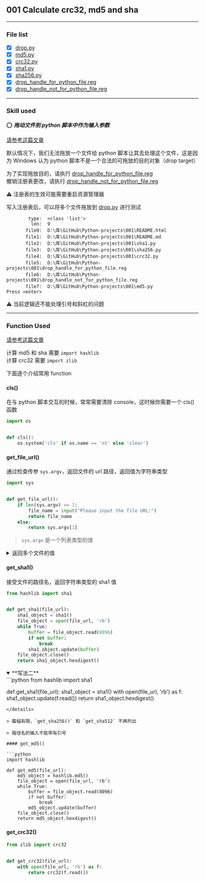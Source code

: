 ## 001 Calculate crc32, md5 and sha

---

### File list

- [x] [drop.py](drop.py)
- [x] [md5.py](md5.py)
- [x] [crc32.py](crc32.py)
- [x] [sha1.py](sha1.py)
- [x] [sha256.py](sha256.py)
- [x] [drop_handle_for_python_file.reg](drop_handle_for_python_file.reg "为Python文件注册DropHandle")
- [x] [drop_handle_not_for_python_file.reg](drop_handle_not_for_python_file.reg "为Python文件注册DropHandle（恢复）")

---

### Skill used

:o: ***拖动文件到 python 脚本中作为输入参数***

[请参考这篇文章](http://blog.csdn.net/eijnew/article/details/6695271/)

默认情况下，我们无法拖放一个文件给 python 脚本让其去处理这个文件，这是因为 Windows 认为 python 脚本不是一个合法的可拖放的目的对象（drop target）

为了实现拖放目的，请执行 [drop_handle_for_python_file.reg](drop_handle_for_python_file.reg "为Python文件注册DropHandle")  
撤销注册表更改，请执行 [drop_handle_not_for_python_file.reg](drop_handle_not_for_python_file.reg "为Python文件注册DropHandle（恢复）")

:warning: 注册表的生效可能需要重启资源管理器

写入注册表后，可以将多个文件拖放到 [drop.py](drop.py) 进行测试
```text
        type:  <class 'list'>
         len:  9
       file0:  D:\库\GitHub\Python-projects\001\README.html
       file1:  D:\库\GitHub\Python-projects\001\README.md
       file2:  D:\库\GitHub\Python-projects\001\sha1.py
       file3:  D:\库\GitHub\Python-projects\001\sha256.py
       file4:  D:\库\GitHub\Python-projects\001\crc32.py
       file5:  D:\库\GitHub\Python-projects\001\drop_handle_for_python_file.reg
       file6:  D:\库\GitHub\Python-projects\001\drop_handle_not_for_python_file.reg
       file7:  D:\库\GitHub\Python-projects\001\md5.py
Press <enter>
```

:warning: 当前逻辑还不能处理引号和斜杠的问题

---

### Function Used

[请参考这篇文章](http://blog.csdn.net/marshall001/article/details/50097705)


计算 md5 和 sha 需要 `import hashlib`  
计算 crc32 需要 `import zlib`

下面逐个介绍常用 function

#### cls()

在与 python 脚本交互的时候，常常需要清除 console，这时候你需要一个 cls() 函数

```python
import os


def cls():
    os.system('cls' if os.name == 'nt' else 'clear')
```

#### get_file_url()

通过检查传参 `sys.argv`，返回文件的 url 路径，返回值为字符串类型

```python
import sys


def get_file_url():
    if len(sys.argv) <= 1:
        file_name = input("Please input the file URL:")
        return file_name
    else:
        return sys.argv[1]
```

> `sys.argv` 是一个列表类型的值

<details><summary>返回多个文件的值</summary>

> 通过检查传参 `sys.argv`，返回多个文件的 url 路径，返回值为列表类型

> 列表中的值类型为字符串

```python
import sys


def get_file_url():
    if len(sys.argv) == 1:
        file_name = input("Please input the file URL:")
        return [file_name]
    elif len(sys.argv) == 2:
        return [sys.argv[1]]
    else:
        return sys.argv[1:]
```
</details>

#### get_sha1()

接受文件的路径名，返回字符串类型的 sha1 值

```python
from hashlib import sha1


def get_sha1(file_url):
    sha1_object = sha1()
    file_object = open(file_url, 'rb')
    while True:
        buffer = file_object.read(8096)
        if not buffer:
            break
        sha1_object.update(buffer)
    file_object.close()
    return sha1_object.hexdigest()
```

<details open><summary>**写法二**</summary>
```python
from hashlib import sha1


def get_sha1(file_url):
    sha1_object = sha1()
    with open(file_url, 'rb') as f:
        sha1_object.update(f.read())
    return sha1_object.hexdigest()
```
</details>

> 篇幅有限，`get_sha256()` 和 `get_sha512` 不再列出

> 路径名的输入不能带有引号

#### get_md5()

```python
import hashlib

def get_md5(file_url):
    md5_object = hashlib.md5()
    file_object = open(file_url, 'rb')
    while True:
        buffer = file_object.read(8096)
        if not buffer:
            break
        md5_object.update(buffer)
    file_object.close()
    return md5_object.hexdigest()
```

#### get_crc32()

```python
from zlib import crc32


def get_crc32(file_url):
    with open(file_url, 'rb') as f:
        return crc32(f.read())
```



